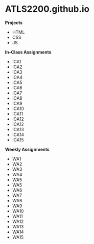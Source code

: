 # ATLS2200.github.io

**Projects**

* HTML  
* CSS
* JS

**In-Class Assignments**

* ICA1
* ICA2
* ICA3
* ICA4
* ICA5
* ICA6
* ICA7
* ICA8
* ICA9
* ICA10
* ICA11
* ICA12
* ICA12
* ICA13
* ICA14
* ICA15

**Weekly Assignments**

* WA1
* WA2
* WA3
* WA4
* WA5
* WA5
* WA6
* WA7
* WA8
* WA9
* WA10
* WA11
* WA12
* WA13
* WA14
* WA15

